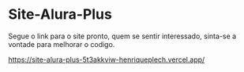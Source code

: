 # Site-Alura-Plus
Segue o link para o site pronto, quem se sentir interessado, sinta-se a vontade para melhorar o codigo.

https://site-alura-plus-5t3akkviw-henriqueplech.vercel.app/
